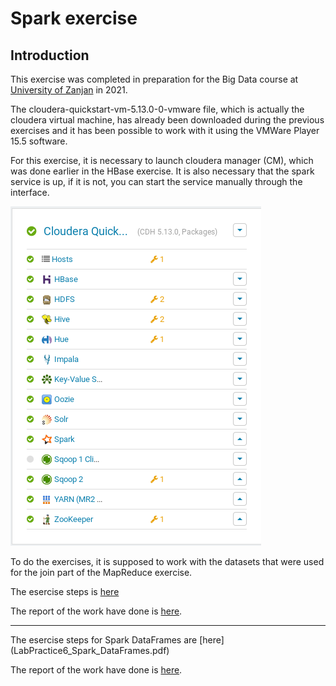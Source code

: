 # Spark exercise

## Introduction
This exercise was completed in preparation for the Big Data course at [University of Zanjan](https://www.znu.ac.ir/en) in 2021.

The cloudera-quickstart-vm-5.13.0-0-vmware file, which is actually the cloudera virtual machine, has already been downloaded during the previous exercises and it has been possible to work with it using the VMWare Player 15.5 software.

For this exercise, it is necessary to launch cloudera manager (CM), which was done earlier in the HBase exercise. It is also necessary that the spark service is up, if it is not, you can start the service manually through the interface.

![](images/01.png)


To do the exercises, it is supposed to work with the datasets that were used for the join part of the MapReduce exercise.

The esercise steps is [here](LabPractice5_Spark.pdf)

The report of the work have done is [here](Spark-report.pdf).

------

The esercise steps for Spark DataFrames are [here] (LabPractice6_Spark_DataFrames.pdf)

The report of the work have done is [here](Spark_DF-report.pdf).




